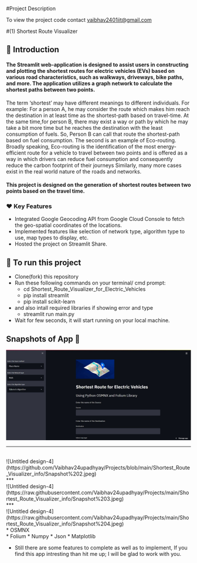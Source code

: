 #Project Description

To view the project code 
contact vaibhav2401iit@gmail.com  

#(1) Shortest Route Visualizer

## 📌 Introduction

<h4> The Streamlit web-application is designed to assist users in constructing and plotting the shortest routes for electric vehicles (EVs) based on various road characteristics, such as walkways, driveways, bike paths, and more. The application utilizes a graph network to calculate the shortest paths between two points. </h4>

The term ‘shortest’ may have different meanings to different individuals.
For example: For a person A, he may consider the route which makes him
reach the destination in at least time as the shortest-path based on
travel-time. At the same time,for person B, there may exist a way or path by
which he may take a bit more time but he reaches the destination with the
least consumption of fuels. So, Person B can call that route the shortest-path
based on fuel consumption. The second is an example of Eco-routing.
Broadly speaking, Eco-routing is the identification of the most
energy-efficient route for a vehicle to travel between two points and is
offered as a way in which drivers can reduce fuel consumption and
consequently reduce the carbon footprint of their journeys
Similarly, many more cases exist in the real world nature of the
roads and networks.

<h4>
This project is designed on the generation of shortest routes between
two points based on the travel time. </h4>

<h3>❤️ Key Features </h3>

- Integrated Google Geocoding API from Google Cloud Console to fetch the geo-spatial coordinates of the locations.
- Implemented features like selection of network type, algorithm type to use, map types to display, etc.
- Hosted the project on Streamlit Share.



## 📲 To run this project

- Clone(fork) this repository
- Run these following commands on your terminal/ cmd prompt:
  - cd Shortest_Route_Visualizer_for_Electric_Vehicles
  - pip install streamlit
  - pip install scikit-learn
- and also intall required libraries if showing error and type
  - streamlit run main.py
- Wait for few seconds, it will start running on your local machine.

## Snapshots of App 📸
![Untited design-4](https://raw.githubusercontent.com/Vaibhav24upadhyay/Projects/main/Shortest_Route_Visualizer_info/Snapshot%201.jpeg)
<br>
***
<br>
![Untitled design-4](https://github.com/Vaibhav24upadhyay/Projects/blob/main/Shortest_Route_Visualizer_info/Snapshot%202.jpeg)
<br>
***
<br>
![Untitled design-4](https://raw.githubusercontent.com/Vaibhav24upadhyay/Projects/main/Shortest_Route_Visualizer_info/Snapshot%203.jpeg)
<br>
***
<br>
![Untitled design-4](https://raw.githubusercontent.com/Vaibhav24upadhyay/Projects/main/Shortest_Route_Visualizer_info/Snapshot%204.jpeg)
<br>
* OSMNX <br>
* Folium
* Numpy
* Json
* Matplotlib


* Still there are some features to complete as well as to implement, If you find this app intresting than hit me up; I will be
glad to work with you.

<!--
<p align="center" width="100%">
   Made with ❤️ by Vaibhav Upadhyay,
   IIT Patna
</p>

